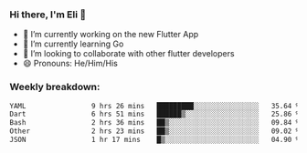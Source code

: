 ### Hi there, I'm Eli 👋
- 🔭 I’m currently working on the new Flutter App
- 🌱 I’m currently learning Go
- 🦄 I’m looking to collaborate with other flutter developers
- 😄 Pronouns: He/Him/His

### Weekly breakdown:
<!--START_SECTION:waka-->

```txt
YAML                9 hrs 26 mins   █████████░░░░░░░░░░░░░░░░   35.64 %
Dart                6 hrs 51 mins   ██████▒░░░░░░░░░░░░░░░░░░   25.86 %
Bash                2 hrs 36 mins   ██▒░░░░░░░░░░░░░░░░░░░░░░   09.84 %
Other               2 hrs 23 mins   ██▒░░░░░░░░░░░░░░░░░░░░░░   09.02 %
JSON                1 hr 17 mins    █▒░░░░░░░░░░░░░░░░░░░░░░░   04.90 %
```

<!--END_SECTION:waka-->
